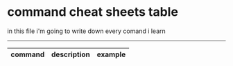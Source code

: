 # command cheat sheets table

in this file i'm going to write down every comand i learn

--------------------------------------------------------------------------------

command | description | example |
--------|-------------|---------|

